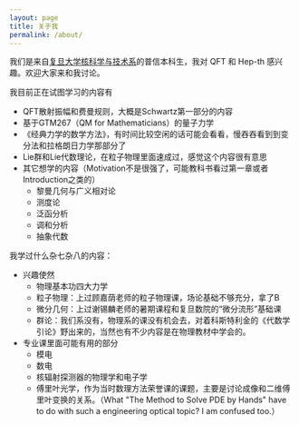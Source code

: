 ```yaml
---
layout: page
title: 关于我
permalink: /about/
---
```


<head>
    <script src="https://cdn.mathjax.org/mathjax/latest/MathJax.js?config=TeX-AMS-MML_HTMLorMML" type="text/javascript"></script>
    <script type="text/x-mathjax-config">
        MathJax.Hub.Config({
            tex2jax: {
            skipTags: ['script', 'noscript', 'style', 'textarea', 'pre'],
            inlineMath: [['$','$']]
            }
        });
    </script>
</head>

我们是来自[复旦大学核科学与技术系](https://imp.fudan.edu.cn/)的普信本科生，我对 QFT 和 Hep-th 感兴趣。欢迎大家来和我讨论。

我目前正在试图学习的内容有
* QFT散射振幅和费曼规则，大概是Schwartz第一部分的内容
* 基于GTM267（QM for Mathematicians）的量子力学
* 《经典力学的数学方法》，有时间比较空闲的话可能会看看，慢吞吞看到到变分法和拉格朗日力学那部分了
* Lie群和Lie代数理论，在粒子物理里面速成过，感觉这个内容很有意思
* 其它想学的内容（Motivation不是很强了，可能教科书看过第一章或者Introduction之类的）
  * 黎曼几何与广义相对论
  * 测度论
  * 泛函分析
  * 调和分析
  * 抽象代数

我学过什么杂七杂八的内容：
* 兴趣使然
  * 物理基本功四大力学
  * 粒子物理：上过顾嘉荫老师的粒子物理课，场论基础不够充分，拿了B
  * 微分几何：上过谢锡麟老师的暑期课程和复旦数院的“微分流形”基础课
  * 群论：我们系没有，物理系的课没有机会去，对着科斯特利金的《代数学引论》野出来的，当然也有不少内容是在物理教材中学会的。
* 专业课里面可能有用的部分
  * 模电
  * 数电
  * 核辐射探测器的物理学和电子学
  * 傅里叶光学，作为当时数理方法荣誉课的课题，主要是讨论成像和二维傅里叶变换的关系。（What "The Method to Solve PDE by Hands" have to do with such a engineering optical topic? I am confused too.）
